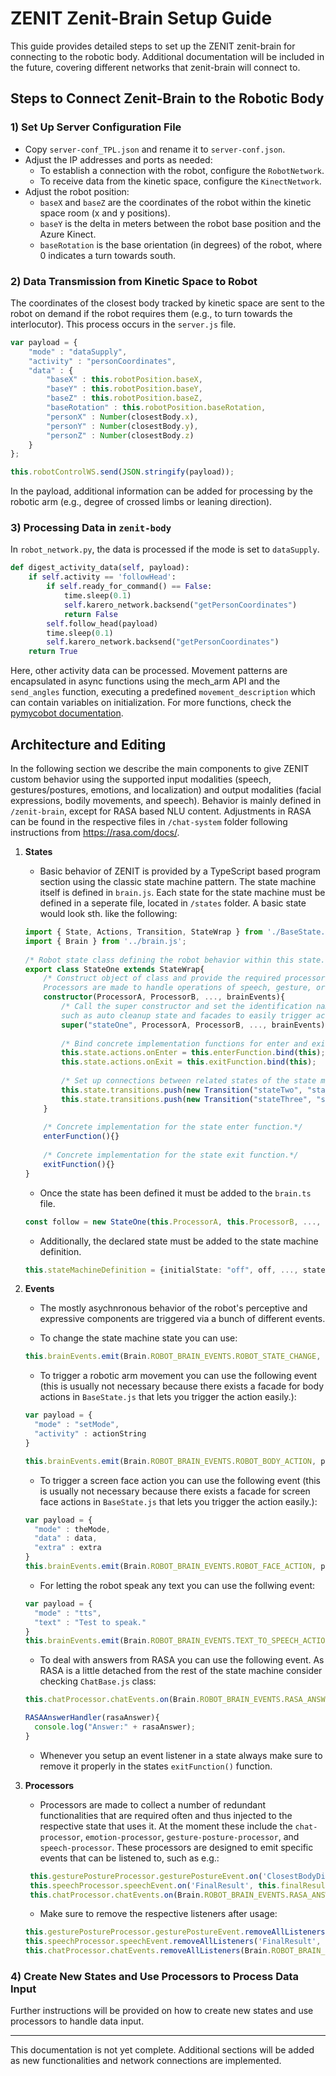 # ZENIT Zenit-Brain Setup Guide

This guide provides detailed steps to set up the ZENIT zenit-brain for connecting to the robotic body. Additional documentation will be included in the future, covering different networks that zenit-brain will connect to.

## Steps to Connect Zenit-Brain to the Robotic Body

### 1) Set Up Server Configuration File

- Copy `server-conf_TPL.json` and rename it to `server-conf.json`.
- Adjust the IP addresses and ports as needed:
  - To establish a connection with the robot, configure the `RobotNetwork`.
  - To receive data from the kinetic space, configure the `KinectNetwork`.
- Adjust the robot position:
  - `baseX` and `baseZ` are the coordinates of the robot within the kinetic space room (x and y positions).
  - `baseY` is the delta in meters between the robot base position and the Azure Kinect.
  - `baseRotation` is the base orientation (in degrees) of the robot, where 0 indicates a turn towards south.

### 2) Data Transmission from Kinetic Space to Robot

The coordinates of the closest body tracked by kinetic space are sent to the robot on demand if the robot requires them (e.g., to turn towards the interlocutor). This process occurs in the `server.js` file.

```javascript
var payload = {
    "mode" : "dataSupply",
    "activity" : "personCoordinates",
    "data" : {
        "baseX" : this.robotPosition.baseX,
        "baseY" : this.robotPosition.baseY,
        "baseZ" : this.robotPosition.baseZ,
        "baseRotation" : this.robotPosition.baseRotation,
        "personX" : Number(closestBody.x),
        "personY" : Number(closestBody.y),
        "personZ" : Number(closestBody.z)
    } 
};

this.robotControlWS.send(JSON.stringify(payload));
```

In the payload, additional information can be added for processing by the robotic arm (e.g., degree of crossed limbs or leaning direction).

### 3) Processing Data in `zenit-body`

In `robot_network.py`, the data is processed if the mode is set to `dataSupply`.

```python
def digest_activity_data(self, payload):
    if self.activity == 'followHead':
        if self.ready_for_command() == False:
            time.sleep(0.1)
            self.karero_network.backsend("getPersonCoordinates")
            return False
        self.follow_head(payload)
        time.sleep(0.1)
        self.karero_network.backsend("getPersonCoordinates")
    return True
```

Here, other activity data can be processed. Movement patterns are encapsulated in async functions using the mech_arm API and the `send_angles` function, executing a predefined `movement_description` which can contain variables on initialization. For more functions, check the [pymycobot documentation](https://github.com/elephantrobotics/pymycobot/blob/main/docs/README.md).

## Architecture and Editing
In the following section we describe the main components to give ZENIT custom behavior using the supported input modalities (speech, gestures/postures, emotions, and localization) and output modalities (facial expressions, bodily movements, and speech). Behavior is mainly defined in `/zenit-brain`, except for RASA based NLU content. Adjustments in RASA can be found in the respective files in `/chat-system` folder following instructions from https://rasa.com/docs/.

1. **States**
   - Basic behavior of ZENIT is provided by a TypeScript based program section using the classic state machine pattern. The state machine itself is defined in `brain.js`. Each state for the state machine must be defined in a seperate file, located in `/states` folder. A basic state would look sth. like the following:
     
    ```ts
    import { State, Actions, Transition, StateWrap } from './BaseState.js';
    import { Brain } from '../brain.js';
  
    /* Robot state class defining the robot behavior within this state. */
    export class StateOne extends StateWrap{
        /* Construct object of class and provide the required processors that are required for the respective following code.
        Processors are made to handle operations of speech, gesture, or chat inputs and maybe extended for further application.*/
        constructor(ProcessorA, ProcessorB, ..., brainEvents){
            /* Call the super constructor and set the identification name for the state class and basic functionalities,
            such as auto cleanup state and facades to easily trigger actions. */
            super("stateOne", ProcessorA, ProcessorB, ..., brainEvents);
  
            /* Bind concrete implementation functions for enter and exit of the current state. */
            this.state.actions.onEnter = this.enterFunction.bind(this);
            this.state.actions.onExit = this.exitFunction.bind(this);
  
            /* Set up connections between related states of the state machine. */
            this.state.transitions.push(new Transition("stateTwo", "stateTwo", () => {}));   
            this.state.transitions.push(new Transition("stateThree", "stateThree", () => {}));  
        }
  
        /* Concrete implementation for the state enter function.*/
        enterFunction(){}
  
        /* Concrete implementation for the state exit function.*/
        exitFunction(){}
    }
    ```
    - Once the state has been defined it must be added to the `brain.ts` file.
     ```ts
     const follow = new StateOne(this.ProcessorA, this.ProcessorB, ..., this.brainEvents).getState();
     ```
    - Additionally, the declared state must be added to the state machine definition.
    ```ts
    this.stateMachineDefinition = {initialState: "off", off, ..., stateOne};
    ```
2. **Events**
   - The mostly asychnronous behavior of the robot's perceptive and expressive components are triggered via a bunch of different events.
     
    - To change the state machine state you can use:
    ```ts
    this.brainEvents.emit(Brain.ROBOT_BRAIN_EVENTS.ROBOT_STATE_CHANGE, "stateOne");
    ```
    
    - To trigger a robotic arm movement you can use the following event (this is usually not necessary because there exists a facade for body actions in `BaseState.js` that lets you trigger the action easily.):
    ```ts
    var payload = {
      "mode" : "setMode",
      "activity" : actionString
    }
    
    this.brainEvents.emit(Brain.ROBOT_BRAIN_EVENTS.ROBOT_BODY_ACTION, payload);
    ```
    
    - To trigger a screen face action you can use the following event (this is usually not necessary because there exists a facade for screen face actions in `BaseState.js` that lets you trigger the action easily.):
    ```ts
    var payload = {
      "mode" : theMode,
      "data" : data,
      "extra" : extra
    }
    this.brainEvents.emit(Brain.ROBOT_BRAIN_EVENTS.ROBOT_FACE_ACTION, payload)
    ```
    
    - For letting the robot speak any text you can use the follwing event:
    ```ts
    var payload = {
      "mode" : "tts",
      "text" : "Test to speak."
    }
    this.brainEvents.emit(Brain.ROBOT_BRAIN_EVENTS.TEXT_TO_SPEECH_ACTION, payload);
    ```
    
    - To deal with answers from RASA you can use the following event. As RASA is a little detached from the rest of the state machine consider checking `ChatBase.js` class:
    
    ```ts
    this.chatProcessor.chatEvents.on(Brain.ROBOT_BRAIN_EVENTS.RASA_ANSWER, this.RASAAnswerHandler.bind(this));
    
    RASAAnswerHandler(rasaAnswer){
      console.log("Answer:" + rasaAnswer);
    }
    ```
    - Whenever you setup an event listener in a state always make sure to remove it properly in the states `exitFunction()` function.

3. **Processors**
   - Processors are made to collect a number of redundant functionalities that are required often and thus injected to the respective state that uses it. At the moment these include the `chat-processor`, `emotion-processor`, `gesture-posture-processor`, and `speech-processor`. These processors are designed to emit specific events that can be listened to, such as e.g.:
   ```ts
    this.gesturePostureProcessor.gesturePostureEvent.on('ClosestBodyDistance', this.closestBodyRecognition.bind(this));
    this.speechProcessor.speechEvent.on('FinalResult', this.finalResultHandler.bind(this));
    this.chatProcessor.chatEvents.on(Brain.ROBOT_BRAIN_EVENTS.RASA_ANSWER, this.RASAAnswerHandler.bind(this));
   ```
   - Make sure to remove the respective listeners after usage:

    ```ts
    this.gesturePostureProcessor.gesturePostureEvent.removeAllListeners('ClosestBodyDistance', this.closestBodyRecognition);
    this.speechProcessor.speechEvent.removeAllListeners('FinalResult', this.finalResultHandler);
    this.chatProcessor.chatEvents.removeAllListeners(Brain.ROBOT_BRAIN_EVENTS.RASA_ANSWER, this.RASAAnswerHandler);
    ```
### 4) Create New States and Use Processors to Process Data Input

Further instructions will be provided on how to create new states and use processors to handle data input.

---

This documentation is not yet complete. Additional sections will be added as new functionalities and network connections are implemented.
